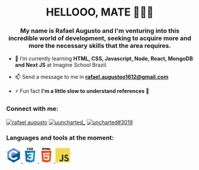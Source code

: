 <h1 align="center">HELLOOO, MATE 👾​👾​👾​</h1>
<h3 align="center">My name is Rafael Augusto and I'm venturing into this incredible world of development, seeking to acquire more and more the necessary skills that the area requires.</h3>

- 🌱 I’m currently learning **HTML, CSS, Javascript, Node, React, MongoDB and Next JS** at Imagine School Brazil.

- 📫 Send a message to me in **rafael.augustoo1612@gmail.com**

- ⚡ Fun fact **I'm a little slow to understand references 🦥​**

<h3 align="left">Connect with me:</h3>
<p align="left">
<a href="https://linkedin.com/in/rafael augusto" target="blank"><img align="center" src="https://raw.githubusercontent.com/rahuldkjain/github-profile-readme-generator/master/src/images/icons/Social/linked-in-alt.svg" alt="rafael augusto" height="30" width="40" /></a>
<a href="https://instagram.com/uuncharted_" target="blank"><img align="center" src="https://raw.githubusercontent.com/rahuldkjain/github-profile-readme-generator/master/src/images/icons/Social/instagram.svg" alt="uuncharted_" height="30" width="40" /></a>
<a href="https://discord.gg/uncharted#3019" target="blank"><img align="center" src="https://raw.githubusercontent.com/rahuldkjain/github-profile-readme-generator/master/src/images/icons/Social/discord.svg" alt="uncharted#3019" height="30" width="40" /></a>
</p>

<h3 align="left">Languages and tools at the moment:</h3>
<p align="left"> <a href="https://www.cprogramming.com/" target="_blank" rel="noreferrer"> <img src="https://raw.githubusercontent.com/devicons/devicon/master/icons/c/c-original.svg" alt="c" width="40" height="40"/> </a> <a href="https://www.w3schools.com/css/" target="_blank" rel="noreferrer"> <img src="https://raw.githubusercontent.com/devicons/devicon/master/icons/css3/css3-original-wordmark.svg" alt="css3" width="40" height="40"/> </a> <a href="https://www.w3.org/html/" target="_blank" rel="noreferrer"> <img src="https://raw.githubusercontent.com/devicons/devicon/master/icons/html5/html5-original-wordmark.svg" alt="html5" width="40" height="40"/> </a> <a href="https://developer.mozilla.org/en-US/docs/Web/JavaScript" target="_blank" rel="noreferrer"> <img src="https://raw.githubusercontent.com/devicons/devicon/master/icons/javascript/javascript-original.svg" alt="javascript" width="40" height="40"/> </a> </p>

